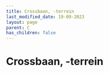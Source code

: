 ```yaml
---
title: Crossbaan, -terrein
last_modified_date: 19-09-2023
layout: page
parent: C
has_children: false
---
```


Crossbaan, -terrein
===================

